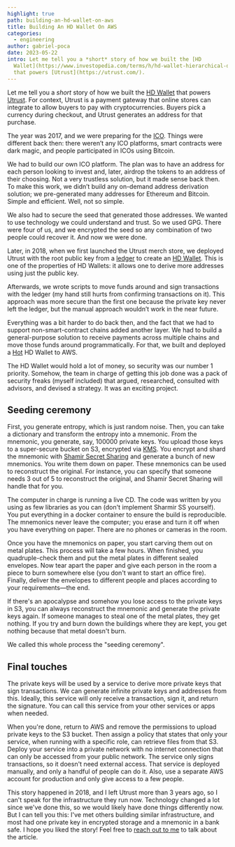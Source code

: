 ```yaml
---
highlight: true
path: building-an-hd-wallet-on-aws
title: Building An HD Wallet On AWS
categories:
  - engineering
author: gabriel-poca
date: 2023-05-22
intro: Let me tell you a *short* story of how we built the [HD
  Wallet](https://www.investopedia.com/terms/h/hd-wallet-hierarchical-deterministic-wallet.asp)
  that powers [Utrust](https://utrust.com/).
---
```

Let me tell you a _short_ story of how we built the [HD Wallet][hdwallet] that powers [Utrust]. For context, Utrust is a payment gateway that online stores can integrate to allow buyers to pay with cryptocurrencies. Buyers pick a currency during checkout, and Utrust generates an address for that purchase.

The year was 2017, and we were preparing for the [ICO]. Things were different back then: there weren’t any ICO platforms, smart contracts were dark magic, and people participated in ICOs using Bitcoin.

We had to build our own ICO platform. The plan was to have an address for each person looking to invest and, later, airdrop the tokens to an address of their choosing. Not a very trustless solution, but it made sense back then. To make this work, we didn’t build any on-demand address derivation solution; we pre-generated many addresses for Ethereum and Bitcoin. Simple and efficient. Well, not so simple. 

We also had to secure the seed that generated those addresses. We wanted to use technology we could understand and trust. So we used GPG. There were four of us, and we encrypted the seed so any combination of two people could recover it. And now we were done.

Later, in 2018, when we first launched the Utrust merch store, we deployed Utrust with the root public key from a [ledger] to create an [HD Wallet][hdwallet]. This is one of the properties of HD Wallets: it allows one to derive more addresses using just the public key.

Afterwards, we wrote scripts to move funds around and sign transactions with the ledger (my hand still hurts from confirming transactions on it). This approach was more secure than the first one because the private key never left the ledger, but the manual approach wouldn’t work in the near future.

Everything was a bit harder to do back then, and the fact that we had to support non-smart-contract chains added another layer. We had to build a general-purpose solution to receive payments across multiple chains and move those funds around programmatically. For that, we built and deployed a [Hot](https://www.investopedia.com/terms/h/hot-wallet.asp) HD Wallet to AWS.

The HD Wallet would hold a lot of money, so security was our number 1 priority. Somehow, the team in charge of getting this job done was a pack of security freaks (myself included) that argued, researched, consulted with advisors, and devised a strategy. It was an exciting project.

## Seeding ceremony

First, you generate entropy, which is just random noise. Then, you can take a dictionary and transform the entropy into a mnemonic. From the mnemonic, you generate, say, 100000 private keys. You upload those keys to a super-secure bucket on S3, encrypted via [KMS](https://aws.amazon.com/kms/). You encrypt and shard the mnemonic with [Shamir Secret Sharing][sss] and generate a bunch of new mnemonics. You write them down on paper. These mnemonics can be used to reconstruct the original. For instance, you can specify that someone needs 3 out of 5 to reconstruct the original, and Shamir Secret Sharing will handle that for you.

The computer in charge is running a live CD. The code was written by you using as few libraries as you can (don't implement Sharmir SS yourself). You put everything in a docker container to ensure the build is reproducible. The mnemonics never leave the computer; you erase and turn it off when you have everything on paper. There are no phones or cameras in the room.



Once you have the mnemonics on paper, you start carving them out on metal plates. This process will take a few hours. When finished, you quadruple-check them and put the metal plates in different sealed envelopes. Now tear apart the paper and give each person in the room a piece to burn somewhere else (you don't want to start an office fire). Finally, deliver the envelopes to different people and places according to your requirements—the end.

If there's an apocalypse and somehow you lose access to the private keys in S3, you can always reconstruct the mnemonic and generate the private keys again. If someone manages to steal one of the metal plates, they get nothing. If you try and burn down the buildings where they are kept, you get nothing because that metal doesn't burn.

We called this whole process the "seeding ceremony".

## Final touches

The private keys will be used by a service to derive more private keys that sign transactions. We can generate infinite private keys and addresses from this. Ideally, this service will only receive a transaction, sign it, and return the signature. You can call this service from your other services or apps when needed.

When you're done, return to AWS and remove the permissions to upload private keys to the S3 bucket. Then assign a policy that states that only your service, when running with a specific role, can retrieve files from that S3. Deploy your service into a private network with no internet connection that can only be accessed from your public network. The service only signs transactions, so it doesn't need external access. That service is deployed manually, and only a handful of people can do it. Also, use a separate AWS account for production and only give access to a few people.

This story happened in 2018, and I left Utrust more than 3 years ago, so I can't speak for the infrastructure they run now. Technology changed a lot since we've done this, so we would likely have done things differently now. But I can tell you this: I've met others building similar infrastructure, and most had one private key in encrypted storage and a mnemonic in a bank safe. I hope you liked the story! Feel free to [reach out to me](https://gabrielpoca.com) to talk about the article.

[ledger]: https://www.ledger.com/
[hdwallet]: https://www.investopedia.com/terms/h/hd-wallet-hierarchical-deterministic-wallet.asp
[Utrust]: https://utrust.com/
[ICO]: https://medium.com/@UTRUST/utrust-ico-guide-1847fbfc40d7
[sss]: https://en.wikipedia.org/wiki/Shamir%27s_Secret_Sharing
[other-post]: https://subvisual.com/blog/posts/building-utrust-how-to-scale-a-team-and-product/

